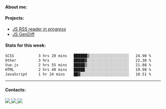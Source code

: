 #### About me:

#### Projects:
- [JS RSS reader *in progress*](https://github.com/GKoil/frontend-project-lvl3)
- [JS GenDiff](https://github.com/GKoil/GenDiff)

#### Stats for this week:
<!--START_SECTION:waka-->

```txt
SCSS           3 hrs 20 mins   ██████▒░░░░░░░░░░░░░░░░░░   24.90 %
Other          3 hrs           █████▓░░░░░░░░░░░░░░░░░░░   22.38 %
Vue.js         2 hrs 55 mins   █████▒░░░░░░░░░░░░░░░░░░░   21.88 %
HTML           2 hrs 40 mins   █████░░░░░░░░░░░░░░░░░░░░   19.98 %
JavaScript     1 hr 24 mins    ██▓░░░░░░░░░░░░░░░░░░░░░░   10.51 %
```

<!--END_SECTION:waka-->
---
#### Contacts:

<a target='_blank' title='LinkedIn' href="https://www.linkedin.com/in/gkoil/">
  <img src="https://img.shields.io/badge/LinkedIn-0077B5?style=for-the-badge&logo=linkedin&logoColor=white" />
</a>
<a target='_blank' title='Telegram' href="https://t.me/gkoil">
  <img src="https://img.shields.io/badge/Telegram-2CA5E0?style=for-the-badge&logo=telegram&logoColor=white" />
</a>
<a target='_blank' title='Gmail' href="mailto: gk.grigorev@gmail.com">
  <img src="https://img.shields.io/badge/Gmail-D14836?style=for-the-badge&logo=gmail&logoColor=white" />
</a>

